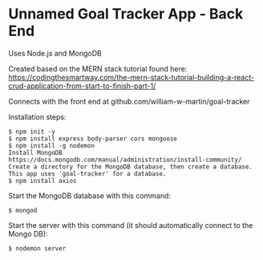 ﻿# Unnamed Goal Tracker App - Back End
Uses Node.js and MongoDB
 
Created based on the MERN stack tutorial found here:
https://codingthesmartway.com/the-mern-stack-tutorial-building-a-react-crud-application-from-start-to-finish-part-1/

Connects with the front end at github.com/william-w-martin/goal-tracker

Installation steps:
```
$ npm init -y
$ npm install express body-parser cors mongoose
$ npm install -g nodemon
Install MongoDB https://docs.mongodb.com/manual/administration/install-community/
Create a directory for the MongoDB database, then create a database. 
This app uses 'goal-tracker' for a database.
$ npm install axios
```

Start the MongoDB database with this command:
```
$ mongod
```

Start the server with this command (it should automatically connect to the Mongo DB):
```
$ nodemon server
```
